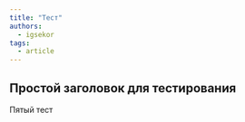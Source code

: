```yaml
---
title: "Тест"
authors:
  - igsekor
tags:
  - article
---
```

## Простой заголовок для тестирования

Пятый тест
